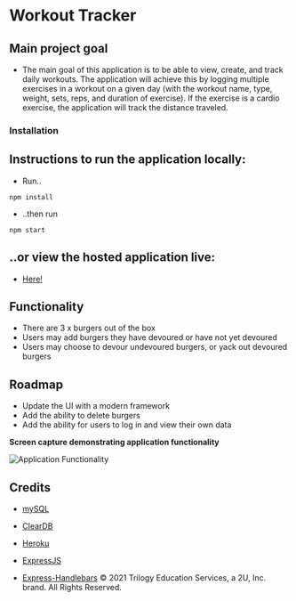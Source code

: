 # Workout Tracker

## Main project goal

- The main goal of this application is to be able to view, create, and track daily workouts. The application will achieve this by logging multiple exercises in a workout on a given day (with the workout name, type, weight, sets, reps, and duration of exercise). If the exercise is a cardio exercise, the application will track the distance traveled.

### Installation

## Instructions to run the application locally:

- Run..

```
npm install
```

- ..then run

```
npm start
```

## ..or view the hosted application live:

- [Here!](https://agile-crag-02741.herokuapp.com/)

## Functionality

- There are 3 x burgers out of the box
- Users may add burgers they have devoured or have not yet devoured
- Users may choose to devour undevoured burgers, or yack out devoured burgers

## Roadmap

- Update the UI with a modern framework
- Add the ability to delete burgers
- Add the ability for users to log in and view their own data

**Screen capture demonstrating application functionality**

![Application Functionality](./public/assets/screen-captures/MVC-With-Burgers.gif)

## Credits

- [mySQL](https://www.npmjs.com/package/mysql)

- [ClearDB](https://www.cleardb.com/)

- [Heroku](https://www.heroku.com/)

- [ExpressJS](https://expressjs.com/)

- [Express-Handlebars](https://www.npmjs.com/package/express-handlebars)
  © 2021 Trilogy Education Services, a 2U, Inc. brand. All Rights Reserved.

